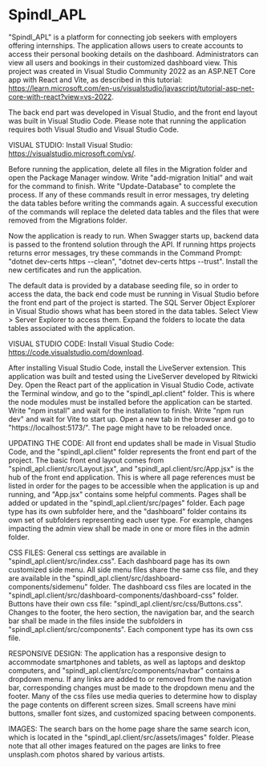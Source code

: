 # Spindl_APL

"Spindl_APL" is a platform for connecting job seekers with employers offering internships. The application allows users to create accounts to access their personal booking details on the dashboard. Administrators can view all users and bookings in their customized dashboard view. This project was created in Visual Studio Community 2022 as an ASP.NET Core app with React and Vite, as described in this tutorial: https://learn.microsoft.com/en-us/visualstudio/javascript/tutorial-asp-net-core-with-react?view=vs-2022. 

The back end part was developed in Visual Studio, and the front end layout was built in Visual Studio Code. Please note that running the application requires both Visual Studio and Visual Studio Code.

VISUAL STUDIO:
Install Visual Studio: https://visualstudio.microsoft.com/vs/.

Before running the application, delete all files in the Migration folder and open the Package Manager window. Write "add-migration Initial" and wait for the command to finish. Write "Update-Database" to complete the process. If any of these commands result in error messages, try deleting the data tables before writing the commands again. A successful execution of the commands will replace the deleted data tables and the files that were removed from the Migrations folder.

Now the application is ready to run. When Swagger starts up, backend data is passed to the frontend solution through the API. If running https projects returns error messages, try these commands in the Command Prompt: "dotnet dev-certs https --clean", "dotnet dev-certs https --trust". Install the new certificates and run the application.

The default data is provided by a database seeding file, so in order to access the data, the back end code must be running in Visual Studio before the front end part of the project is started. The SQL Server Object Explorer in Visual Studio shows what has been stored in the data tables. Select View > Server Explorer to access them. Expand the folders to locate the data tables associated with the application. 

VISUAL STUDIO CODE:
Install Visual Studio Code: https://code.visualstudio.com/download. 

After installing Visual Studio Code, install the LiveServer extension. This application was built and tested using the LiveServer developed by Ritwicki Dey. Open the React part of the application in Visual Studio Code, activate the Terminal window, and go to the "spindl_apl.client" folder. This is where the node modules must be installed before the application can be started. Write "npm install" and wait for the installation to finish. Write "npm run dev" and wait for Vite to start up. Open a new tab in the browser and go to "https://localhost:5173/". The page might have to be reloaded once. 

UPDATING THE CODE: All front end updates shall be made in Visual Studio Code, and the "spindl_apl.client" folder represents the front end part of the project. The basic front end layout comes from "spindl_apl.client/src/Layout.jsx", and "spindl_apl.client/src/App.jsx" is the hub of the front end application. This is where all page references must be listed in order for the pages to be accessible when the application is up and running, and "App.jsx" contains some helpful comments. Pages shall be added or updated in the "spindl_apl.client/src/pages" folder. Each page type has its own subfolder here, and the "dashboard" folder contains its own set of subfolders representing each user type. For example, changes impacting the admin view shall be made in one or more files in the admin folder.

CSS FILES: General css settings are available in "spindl_apl.client/src/index.css". Each dashboard page has its own customized side menu. All side menu files share the same css file, and they are available in the "spindl_apl.client/src/dashboard-components/sidemenu" folder. The dashboard css files are located in the "spindl_apl.client/src/dashboard-components/dashboard-css" folder. Buttons have their own css file: "spindl_apl.client/src/css/Buttons.css". Changes to the footer, the hero section, the navigation bar, and the search bar shall be made in the files inside the subfolders in "spindl_apl.client/src/components". Each component type has its own css file. 

RESPONSIVE DESIGN: The application has a responsive design to accommodate smartphones and tablets, as well as laptops and desktop computers, and "spindl_apl.client/src/components/navbar" contains a dropdown menu. If any links are added to or removed from the navigation bar, corresponding changes must be made to the dropdown menu and the footer. Many of the css files use media queries to determine how to display the page contents on different screen sizes. Small screens have mini buttons, smaller font sizes, and customized spacing between components. 

IMAGES: The search bars on the home page share the same search icon, which is located in the "spindl_apl.client/src/assets/images" folder. Please note that all other images featured on the pages are links to free unsplash.com photos shared by various artists.


